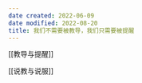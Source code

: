 ```yaml
---
date created: 2022-06-09
date modified: 2022-08-20
title: 我们不需要被教导，我们只需要被提醒
---
```


[[教导与提醒]]

[[说教与说服]]
